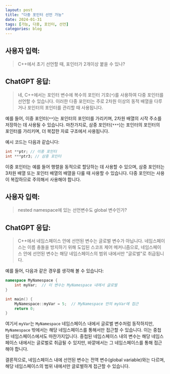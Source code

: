 ```yaml
---
layout: post
title: "다중 포인터 선언 가능"
date: 2024-01-31
tags: [가능, 다중, 포인터, 선언]
categories: blog
---
```


## 사용자 입력:
> C++에서 초기 선언할 때, 포인터가 2개이상 붙을 수 있나?

## ChatGPT 응답:
> 네, C++에서는 포인터 변수에 복수의 포인터 기호(`*`)를 사용하여 다중 포인터를 선언할 수 있습니다. 이러한 다중 포인터는 주로 2차원 이상의 동적 배열을 다루거나 포인터의 포인터를 관리할 때 사용됩니다.

예를 들어, 이중 포인터(`**`)는 포인터의 포인터를 가리키며, 2차원 배열의 시작 주소를 저장하는 데 사용될 수 있습니다. 마찬가지로, 삼중 포인터(`***`)는 포인터의 포인터의 포인터를 가리키며, 더 복잡한 자료 구조에서 사용됩니다.

예시 코드는 다음과 같습니다:

```cpp
int **ptr; // 이중 포인터
int ***ptr3; // 삼중 포인터
```

이중 포인터는 예를 들어 행렬을 동적으로 할당하는 데 사용할 수 있으며, 삼중 포인터는 3차원 배열 또는 포인터 배열의 배열을 다룰 때 사용할 수 있습니다. 다중 포인터는 사용이 복잡하므로 주의해서 사용해야 합니다.

## 사용자 입력:
> nested namespace에 있는 선언변수도 global  변수인가?

## ChatGPT 응답:
> C++에서 네임스페이스 안에 선언된 변수는 글로벌 변수가 아닙니다. 네임스페이스는 이름 충돌을 방지하기 위해 도입된 스코프 제어 메커니즘으로, 네임스페이스 안에 선언된 변수는 해당 네임스페이스의 범위 내에서만 "글로벌"로 취급됩니다.

예를 들어, 다음과 같은 경우를 생각해 볼 수 있습니다:

```cpp
namespace MyNamespace {
    int myVar;  // 이 변수는 MyNamespace 내에서 글로벌
}

int main() {
    MyNamespace::myVar = 5;  // MyNamespace 안의 myVar에 접근
    return 0;
}
```

여기서 `myVar`는 `MyNamespace` 네임스페이스 내에서 글로벌 변수처럼 동작하지만, `MyNamespace` 밖에서는 해당 네임스페이스를 통해서만 접근할 수 있습니다. 이는 중첩된 네임스페이스에서도 마찬가지입니다. 중첩된 네임스페이스 내의 변수는 해당 네임스페이스 내에서는 글로벌로 취급될 수 있지만, 바깥에서는 그 네임스페이스를 통해 접근해야 합니다.

결론적으로, 네임스페이스 내에 선언된 변수는 전역 변수(global variable)와는 다르며, 해당 네임스페이스의 범위 내에서만 글로벌하게 접근할 수 있습니다.

